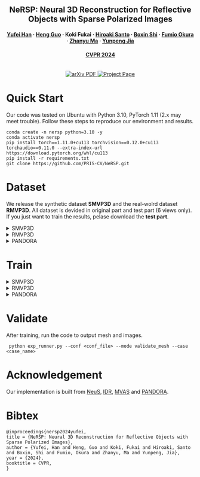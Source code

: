 <h2 align="center">NeRSP: Neural 3D Reconstruction for Reflective Objects with Sparse Polarized Images</h2>
<h4 align="center">
    <a href="https://yu-fei-han.github.io/homepage/"><strong>Yufei Han</strong></a>
    ·
    <a href="https://gh-home.github.io/"><strong>Heng Guo</strong></a>
    ·
    <strong>Koki Fukai</strong></a>
    ·
    <a href="https://sites.google.com/view/hiroaki-santo/"><strong>Hiroaki Santo</strong></a>
    ·
    <a href="https://camera.pku.edu.cn/"><strong>Boxin Shi</strong></a>
    ·
    <a href="http://cvl.ist.osaka-u.ac.jp/user/okura/"><strong>Fumio Okura</strong></a>
    ·
    <a href="https://zhanyuma.cn/"><strong>Zhanyu Ma</strong></a>
    ·
    <a href="https://sdmda.bupt.edu.cn/info/1061/1060.htm"><strong>Yunpeng Jia</strong></a>
</h3>
<h4 align="center"><a href="https://cvpr.thecvf.com/Conferences/2024">CVPR 2024 </a></h3>
<p align="center">
  <br>
    <a href="https://github.com/PRIS-CV/NeRSP">
      <img src='https://img.shields.io/badge/arXiv-Paper-981E32?style=for-the-badge&Color=B31B1B' alt='arXiv PDF'>
    </a>
    <a href='https://yu-fei-han.github.io/NeRSP-project/'>
      <img src='https://img.shields.io/badge/NeRSP-Project Page-5468FF?style=for-the-badge' alt='Project Page'></a>
</p>
<div align="center">
</div>

# Quick Start
Our code was tested on Ubuntu with Python 3.10, PyTorch 1.11 (2.x may meet trouble). Follow these steps to reproduce our environment and results.
```
conda create -n nersp python=3.10 -y
conda activate nersp
pip install torch==1.11.0+cu113 torchvision==0.12.0+cu113 torchaudio==0.11.0 --extra-index-url https://download.pytorch.org/whl/cu113
pip install -r requirements.txt
git clone https://github.com/PRIS-CV/NeRSP.git
```

# Dataset
We release the synthetic dataset **SMVP3D** and the real-wolrd dataset **RMVP3D**. All dataset is devided in original part and test part (6 views only). If you just want to train the results, pelase download the **test part**.

<details><summary> SMVP3D </summary>

SMVP3D has 5 objects rendering with different environment maps. All images are 512*512 size. You can download the [original part](https://drive.google.com/file/d/1gXJnJ9jfXD51_z0Ue1ME4nGxsXcxiw6h/view?usp=drive_link) and [test part](https://drive.google.com/drive/folders/1vsQ0pACWCVBwEnMI_gibwbTqbU00sDiE?usp=drive_link) from google drive.

</details>

<details><summary>RMVP3D</summary>

RMVP3D has 4 objects captured under room environments. The original images are 1024*1224 size. We train and test under 512*612 size. You can download the [original part](https://drive.google.com/file/d/1J1VN5J7t7tCea4HbybI0wJ6hOT8-bLwq/view?usp=sharing) and [test part](https://drive.google.com/drive/folders/1JrD1FtZF9Y5_fn9Cb2lED6aPGVCIFzIH?usp=drive_link) from google drive.

</details>

<details><summary>PANDORA</summary>

You can download the original dataset from [PANDORA](https://akshatdave.github.io/pandora/). The [test part](https://drive.google.com/drive/folders/1y5l0KZdtJB8o50xA3RjZJE-JI1jIsW20?usp=drive_link) for Vase and Owl tested in our method is under 512*612 size.
</details>

# Train
<details><summary> SMVP3D </summary>

After downloading the test part dataset of SMVP3D, you can run the code by:
```
python exp_runner.py --conf confs/wmask_ours_synthetic.conf --mode train --case snail 
```

</details>

<details><summary>RMVP3D</summary>

After downloading the test part dataset of RMVP3D, you can run the code by:
```
python exp_runner.py --conf confs/wmask_ours_real.conf --mode train --case shisa 
```
</details>

<details><summary>PANDORA</summary>

After downloading the test part dataset of PANDORA, you can run the code by:
```
python exp_runner.py --conf confs/wmask_pandora.conf --mode train --case owl 
```
</details>

# Validate
After training, run the code to output mesh and images.
```
 python exp_runner.py --conf <conf_file> --mode validate_mesh --case <case_name> 
```


# Acknowledgement
Our implementation is built from [NeuS](https://github.com/Totoro97/NeuS), [IDR](https://github.com/lioryariv/idr), [MVAS](https://github.com/xucao-42/mvas) and [PANDORA](https://github.com/akshatdave/pandora).


# Bibtex
```
@inproceedings{nersp2024yufei,
title = {NeRSP: Neural 3D Reconstruction for Reflective Objects with Sparse Polarized Images},
author = {Yufei, Han and Heng, Guo and Koki, Fukai and Hiroaki, Santo and Boxin, Shi and Fumio, Okura and Zhanyu, Ma and Yunpeng, Jia},
year = {2024},
booktitle = CVPR,
}
```

